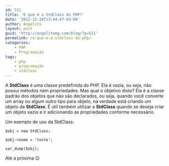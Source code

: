 ```yaml
---
id: 511
title: 'O que é a StdClass do PHP?'
date: '2012-12-24T13:44:47-03:00'
author: Angelito
layout: post
guid: 'http://angelitomg.com/blog/?p=511'
permalink: /o-que-e-a-stdclass-do-php/
categories:
    - PHP
    - Programação
tags:
    - php
    - programação
    - stdclass
---
```


A **StdClass** é uma classe predefinida do PHP. Ela é vazia, ou seja, não possui métodos nem propriedades. Mas qual o objetivo disto? Ela é a classe padrão dos objetos que não são declarados, ou seja, quando você converte um array ou algum outro tipo para objeto, na verdade está criando um objeto da **StdClass**. É útil também utilizar a **StdClass** quando se deseja criar um objeto vazio e ir adicionando as propriedades conforme necessário.

Um exemplo de uso da StdClass:

`$obj = new StdClass;`

`$obj->nome = 'teste';`

`var_dump($obj);`

Até a próxima 😉